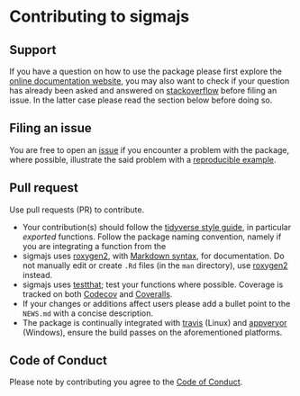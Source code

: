 # Contributing to sigmajs

## Support

If you have a question on how to use the package please first explore the [online documentation website](http://sigmajs.john-coene.com/), you may also want to check if your question has already been asked and answered on [stackoverflow](https://stackoverflow.com/) before filing an issue. In the latter case please read the section below before doing so.

## Filing an issue

You are free to open an [issue](https://github.com/JohnCoene/sigmajs/issues) if you encounter a problem with the package, where possible, illustrate the said problem with a [reproducible example](https://www.tidyverse.org/help/#reprex).

## Pull request

Use pull requests (PR) to contribute.

*  Your contribution(s) should follow the [tidyverse style guide](http://style.tidyverse.org/), in particular _exported_ functions. Follow the package naming convention, namely if you are integrating a function from the 
*  sigmajs uses [roxygen2](https://cran.r-project.org/package=roxygen2), with
[Markdown syntax](https://cran.r-project.org/web/packages/roxygen2/vignettes/markdown.html),
for documentation. Do not manually edit or create `.Rd` files (in the `man` directory), use [roxygen2](https://cran.r-project.org/package=roxygen2) instead.
*  sigmajs uses [testthat](https://cran.r-project.org/package=testthat); test your functions where possible. Coverage is tracked on both [Codecov](https://codecov.io/gh/JohnCoene/sigmajs) and [Coveralls](https://coveralls.io/github/JohnCoene/sigmajs).
*  If your changes or additions affect users please add a bullet point to the `NEWS.md` with a concise description.
* The package is continually integrated with [travis](https://travis-ci.org/JohnCoene/sigmajs) (Linux) and [appveryor](https://ci.appveyor.com/project/JohnCoene/sigmajs) (Windows), ensure the build passes on the aforementioned platforms.

## Code of Conduct

Please note by contributing you agree to the [Code of Conduct](https://github.com/JohnCoene/sigmajs/blob/master/CONDUCT.md).
